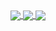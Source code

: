 <a href="https://github.com/DiasSergio">
  <img align="center" src="https://github-readme-stats.vercel.app/api/top-langs/?username=DiasSergio&layout=compact" />
</a>


<a href="https://github.com/DiasSergio">
  <img align="center" src="https://github-readme-stats.vercel.app/api?username=DiasSergio" />
</a>

<a href="https://github.com/DiasSergio">
  <img align="center" src="https://img.shields.io/badge/LinkedIn-0077B5?style=for-the-badge&logo=linkedin&logoColor=white" />
</a>
